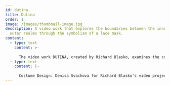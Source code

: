 ```yaml
---
id: dutina
title: Dutina
order: 1
image: /images/thumbnail-image.jpg
description: A video work that explores the boundaries between the inner and
  outer realms through the symbolism of a lace mask.
content:
  - type: text
    content: >-
      
      The video work DUTINA, created by Richard Blasko, examines the conditioning and significance of visual heritage through the lens of a lace mask. It delves into the performativity between the inner and outer realms. His main focus is on the friction and parallel nature of these entities. He questions their intersection through video installations that explore the blending of the fictional and the real.
  - type: text
    content: |-
      
      Costume Design: Denisa Svachova for Richard Blasko's video project DUTINA
---
```

